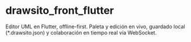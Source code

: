 # drawsito_front_flutter
Editor UML en Flutter, offline-first. Paleta y edición en vivo, guardado local (*.drawsito.json) y colaboración en tiempo real vía WebSocket.
